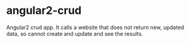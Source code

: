 # angular2-crud
Angular2 crud app. It calls a website that does not return new, updated data, so cannot create and update and see the results.

